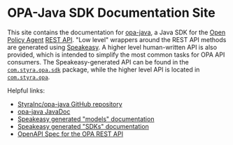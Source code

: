 # OPA-Java SDK Documentation Site

This site contains the documentation for [opa-java](https://github.com/StyraInc/opa-java/), a Java SDK for the [Open Policy Agent](https://www.openpolicyagent.org/) [REST API](https://www.openpolicyagent.org/docs/latest/rest-api/). "Low level" wrappers around the REST API methods are generated using [Speakeasy](https://www.speakeasyapi.dev/). A higher level human-written API is also provided, which is intended to simplify the most common tasks for OPA API consumers. The Speakeasy-generated API can be found in the [`com.styra.opa.sdk`](https://styrainc.github.io/opa-java/javadoc/com/styra/opa/sdk/package-summary.html) package, while the higher level API is located in [`com.styra.opa`](https://styrainc.github.io/opa-java/javadoc/com/styra/opa/package-summary.html).

Helpful links:

* [StyraInc/opa-java GitHub repository](https://github.com/StyraInc/opa-java)
* [opa-java JavaDoc](https://styrainc.github.io/opa-java/javadoc/)
* [Speakeasy generated "models" documentation](https://styrainc.github.io/opa-java/models/)
* [Speakeasy generated "SDKs" documentation](https://styrainc.github.io/opa-java/sdks/)
* [OpenAPI Spec for the OPA REST API](https://github.com/StyraInc/enterprise-opa/tree/main/openapi)
